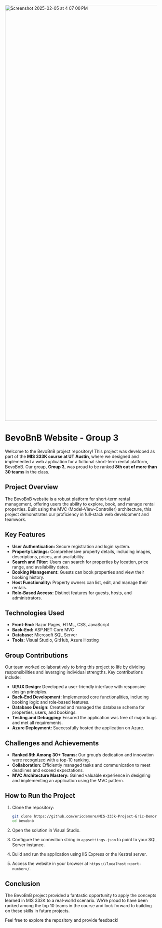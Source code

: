 <img width="1373" alt="Screenshot 2025-02-05 at 4 07 00 PM" src="https://github.com/user-attachments/assets/7653bbb6-e3f7-4045-9cc8-70cb1410cc8e" />


# BevoBnB Website - Group 3  

Welcome to the BevoBnB project repository! This project was developed as part of the **MIS 333K course at UT Austin**, where we designed and implemented a web application for a fictional short-term rental platform, BevoBnB. Our group, **Group 3**, was proud to be ranked **8th out of more than 30 teams** in the class.  

## Project Overview  

The BevoBnB website is a robust platform for short-term rental management, offering users the ability to explore, book, and manage rental properties. Built using the MVC (Model-View-Controller) architecture, this project demonstrates our proficiency in full-stack web development and teamwork.  

## Key Features  

- **User Authentication:** Secure registration and login system.  
- **Property Listings:** Comprehensive property details, including images, descriptions, prices, and availability.  
- **Search and Filter:** Users can search for properties by location, price range, and availability dates.  
- **Booking Management:** Guests can book properties and view their booking history.  
- **Host Functionality:** Property owners can list, edit, and manage their rentals.  
- **Role-Based Access:** Distinct features for guests, hosts, and administrators.  

## Technologies Used  

- **Front-End:** Razor Pages, HTML, CSS, JavaScript  
- **Back-End:** ASP.NET Core MVC  
- **Database:** Microsoft SQL Server  
- **Tools:** Visual Studio, GitHub, Azure Hosting  

## Group Contributions  

Our team worked collaboratively to bring this project to life by dividing responsibilities and leveraging individual strengths. Key contributions include:  

- **UI/UX Design:** Developed a user-friendly interface with responsive design principles.  
- **Back-End Development:** Implemented core functionalities, including booking logic and role-based features.  
- **Database Design:** Created and managed the database schema for properties, users, and bookings.  
- **Testing and Debugging:** Ensured the application was free of major bugs and met all requirements.  
- **Azure Deployment:** Successfully hosted the application on Azure.  

## Challenges and Achievements  

- **Ranked 8th Among 30+ Teams:** Our group’s dedication and innovation were recognized with a top-10 ranking.  
- **Collaboration:** Efficiently managed tasks and communication to meet deadlines and exceed expectations.  
- **MVC Architecture Mastery:** Gained valuable experience in designing and implementing an application using the MVC pattern.  

## How to Run the Project  

1. Clone the repository:  
   ```bash  
   git clone https://github.com/ericdemore/MIS-333k-Project-Eric-Demore 
   cd bevobnb  
   ```  

2. Open the solution in Visual Studio.  

3. Configure the connection string in `appsettings.json` to point to your SQL Server instance.  

4. Build and run the application using IIS Express or the Kestrel server.  

5. Access the website in your browser at `https://localhost:<port-number>/`.  

## Conclusion  

The BevoBnB project provided a fantastic opportunity to apply the concepts learned in MIS 333K to a real-world scenario. We’re proud to have been ranked among the top 10 teams in the course and look forward to building on these skills in future projects.  

Feel free to explore the repository and provide feedback!  
